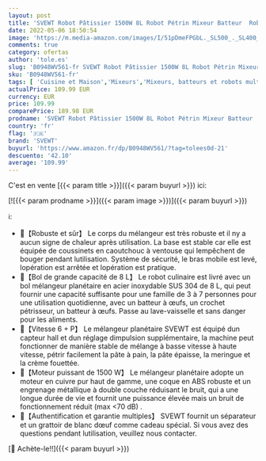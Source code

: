 ```yaml
---
layout: post
title: 'SVEWT Robot Pâtissier 1500W 8L Robot Pétrin Mixeur Batteur  Robot patissier avec Batteur  Fouet  Crochet Pétrin  Robot de Cuisine Multifonctions avec Couvercle Anti-éclaboussure'
date: 2022-05-06 18:50:54
image: 'https://m.media-amazon.com/images/I/51pDmeFPGbL._SL500_._SL400_.jpg'
comments: true
category: ofertas
author: 'tole.es'
slug: 'B0948WV561-fr SVEWT Robot Pâtissier 1500W 8L Robot Pétrin Mixeur Batteur...'
sku: 'B0948WV561-fr'
tags: [ 'Cuisine et Maison','Mixeurs','Mixeurs, batteurs et robots multifonctions','Petit électroménager','Robots multifonctions','Robots ménagers','svewt','🇫🇷', ]
actualPrice: 109.99 EUR
currency: EUR
price: 109.99
comparePrice: 189.98 EUR
prodname: 'SVEWT Robot Pâtissier 1500W 8L Robot Pétrin Mixeur Batteur  Robot patissier avec Batteur  Fouet  Crochet Pétrin  Robot de Cuisine Multifonctions avec Couvercle Anti-éclaboussure'
country: 'fr'
flag: '🇫🇷'
brand: 'SVEWT'
buyurl: 'https://www.amazon.fr/dp/B0948WV561/?tag=tolees0d-21'
descuento: '42.10'
average: '109.99'
---
```


C'est en vente [{{< param title >}}]({{< param buyurl >}}) ici:

[![{{< param prodname >}}]({{< param image >}})]({{< param buyurl >}})

ℹ️:

- 🍞【Robuste et sûr】 Le corps du mélangeur est très robuste et il ny a aucun signe de chaleur après utilisation. La base est stable car elle est équipée de coussinets en caoutchouc à ventouse qui lempêchent de bouger pendant lutilisation. Système de sécurité, le bras mobile est levé, lopération est arrêtée et lopération est pratique.
- 🍞【Bol de grande capacité de 8 L】 Le robot culinaire est livré avec un bol mélangeur planétaire en acier inoxydable SUS 304 de 8 L, qui peut fournir une capacité suffisante pour une famille de 3 à 7 personnes pour une utilisation quotidienne, avec un batteur à œufs, un crochet pétrisseur, un batteur à œufs. Passe au lave-vaisselle et sans danger pour les aliments.
- 🍞【Vitesse 6 + P】 Le mélangeur planétaire SVEWT est équipé dun capteur hall et dun réglage dimpulsion supplémentaire, la machine peut fonctionner de manière stable de mélange à basse vitesse à haute vitesse, pétrir facilement la pâte à pain, la pâte épaisse, la meringue et la crème fouettée.
- 🍞【Moteur puissant de 1500 W】 Le mélangeur planétaire adopte un moteur en cuivre pur haut de gamme, une coque en ABS robuste et un engrenage métallique à double couche réduisant le bruit, qui a une longue durée de vie et fournit une puissance élevée mais un bruit de fonctionnement réduit (max <70 dB) .
- 🍞【Authentification et garantie multiples】 SVEWT fournit un séparateur et un grattoir de blanc dœuf comme cadeau spécial. Si vous avez des questions pendant lutilisation, veuillez nous contacter.

[🛒 Achète-le!!]({{< param buyurl >}})
